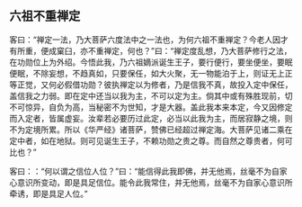 ## 六祖不重禅定

客曰：“禅定一法，乃大菩萨六度法中之一法也，为何六祖不重禅定？今老人因才有所重，便成窠臼，亦不重禅定，何也？”曰：“禅定度乱想，乃大菩萨修行之法，在功勋位上为外绍。今悟此我，乃六祖嫡派诞生王子，要行便行，要坐便坐，要眠便眠，不除妄想，不趋真如，只要保任，如大火聚，无一物能泊于上，则证无上正等正觉，又何必假借功勋？彼执禅定以为修者，乃是信我不真，故投入定中保任，盖信我之力弱。即在定中还当以我为主，不可以定为主。倘其中或有殊胜现前，切不可惊异，自负为高，当秘密不为世知，才是大器。盖此我本来本定，今又因修定而入定者，皆属虚妄。汝辈若必要历过此定，必当以此我为主，而居寂静之境，则不为定境所累。所以《华严经》诸菩萨，赞佛已经超过禅定海。大菩萨见诸二乘在定中者，如在地狱。则可见诞生王子，不赖功勋之贵之尊。而自然之尊贵者，何可比也？”

客曰：：“何以谓之信位人位？”曰：“能信得此我即佛，并无他焉，丝毫不为自家心意识所变动，即是具足信位。能令此我常住，并无他焉，丝毫不为自家心意识所牵诱，即是具足人位。”
